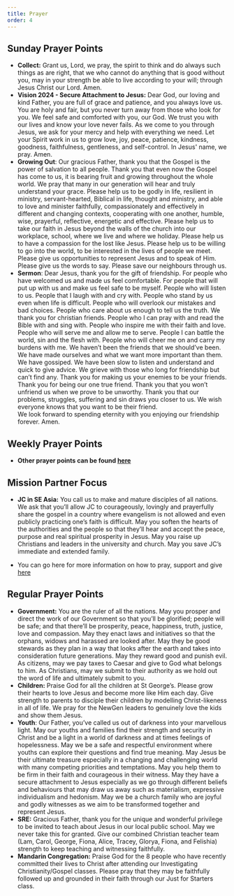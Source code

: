 ```yaml
---
title: Prayer
order: 4
---
```


## Sunday Prayer Points


- **Collect:** Grant us, Lord, we pray, the spirit to think and do always such things as are right, that we who cannot do anything that is good without you, may in your strength be able to live according to your will; through Jesus Christ our Lord. Amen.
- **Vision 2024 - Secure Attachment to Jesus:** Dear God, our loving and kind Father, you are full of grace and patience, and you always love us. You are holy and fair, but you never turn away from those who look for you. We feel safe and comforted with you, our God. We trust you with our lives and know your love never fails. As we come to you through Jesus, we ask for your mercy and help with everything we need. Let your Spirit work in us to grow love, joy, peace, patience, kindness, goodness, faithfulness, gentleness, and self-control. In Jesus' name, we pray. Amen.
- **Growing Out**: Our gracious Father, thank you that the Gospel is the power of salvation to all people. Thank you that even now the Gospel has come to us, it is bearing fruit and growing throughout the whole world. We pray that many in our generation will hear and truly understand your grace. Please help us to be godly in life, resilient in ministry, servant-hearted, Biblical in life, thought and ministry, and able to love and minister faithfully, compassionately and effectively in different and changing contexts, cooperating with one another, humble, wise, prayerful, reflective, energetic and effective. Please help us to take our faith in Jesus beyond the walls of the church into our workplace, school, where we live and where we holiday. Please help us to have a compassion for the lost like Jesus. Please help us to be willing to go into the world, to be interested in the lives of people we meet. Please give us opportunities to represent Jesus and to speak of Him. Please give us the words to say. Please save our neighbours through us.
- **Sermon**: 
Dear Jesus, thank you for the gift of friendship. For people who have welcomed us and made us feel comfortable. For people that will put up with us and make us feel safe to be myself. People who will listen to us. People that I laugh with and cry with. People who stand by us even when life is difficult. People who will overlook our mistakes and bad choices. People who care about us enough to tell us the truth. 
We thank you for christian friends. People who I can pray with and read the Bible with and sing with. People who inspire me with their faith and love. People who will serve me and allow me to serve. People I can battle the world, sin and the flesh with. People who will cheer me on and carry my burdens with me. 
We haven’t been the friends that we should’ve been. We have made ourselves and what we want more important than them. We have gossiped. We have been slow to listen and understand and quick to give advice. 
We grieve with those who long for friendship but can’t find any. 
Thank you for making us your enemies to be your friends. Thank you for being our one true friend. Thank you that you won’t unfriend us when we prove to be unworthy. Thank you that our problems, struggles, suffering and sin draws you closer to us. 
We wish everyone knows that you want to be their friend.  
We look forward to spending eternity with you enjoying our friendship forever. Amen.


## Weekly Prayer Points
- **Other prayer points can be found [here](https://stgeorgeshurstville.org.au/prayer)** 


## Mission Partner Focus
- **JC in SE Asia:** You call us to make and mature disciples of all nations. We ask that you’ll allow JC to courageously, lovingly and prayerfully share the gospel in a country where evangelism is not allowed and even publicly practicing one’s faith is difficult. May you soften the hearts of the authorities and the people so that they’ll hear and accept the peace, purpose and real spiritual prosperity in Jesus. May you raise up Christians and leaders in the university and church. May you save JC’s immediate and extended family. 

- You can go here for more information on how to pray, support and give [here](https://stgeorgeshurstville.org.au/mission-partners)


## Regular Prayer Points
- **Government:** You are the ruler of all the nations. May you prosper and direct the work of our Government so that you’ll be glorified; people will be safe; and that there’ll be prosperity, peace, happiness, truth, justice, love and compassion. May they enact laws and initiatives so that the orphans, widows and harassed are looked after. May they be good stewards as they plan in a way that looks after the earth and takes into consideration future generations. May they reward good and punish evil. As citizens, may we pay taxes to Caesar and give to God what belongs to him. As Christians, may we submit to their authority as we hold out the word of life and ultimately submit to you. 
- **Children:** Praise God for all the children at St George’s. Please grow their hearts to love Jesus and become more like Him each day. Give strength to parents to disciple their children by modelling Christ-likeness in all of life. We pray for the NewGen leaders to genuinely love the kids and show them Jesus.
- **Youth**: Our Father, you’ve called us out of darkness into your marvellous light. May our youths and families find their strength and security in Christ and be a light in a world of darkness and at times feelings of hopelessness. May we be a safe and respectful environment where youths can explore their questions and find true meaning. May Jesus be their ultimate treasure especially in a changing and challenging world with many competing priorities and temptations. May you help them to be firm in their faith and courageous in their witness. May they have a secure attachment to Jesus especially as we go through different beliefs and behaviours that may draw us away such as materialism, expressive individualism and hedonism. May we be a church family who are joyful and godly witnesses as we aim to be transformed together and represent Jesus.
- **SRE:** Gracious Father, thank you for the unique and wonderful privilege to be invited to teach about Jesus in our local public school. May we never take this for granted. Give our combined Christian teacher team (Lam, Carol, George, Fiona, Alice, Tracey, Glorya, Fiona, and Felishia) strength to keep teaching and witnessing faithfully.
- **Mandarin Congregation:**  Praise God for the 8 people who have recently committed their lives to Christ after attending our Investigating Christianity/Gospel classes. Please pray that they may be faithfully followed up and grounded in their faith through our Just for Starters class.



